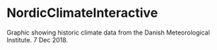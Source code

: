 # NordicClimateInteractive
Graphic showing historic climate data from the Danish Meteorological Institute. 7 Dec 2018.
